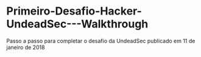 # Primeiro-Desafio-Hacker-UndeadSec---Walkthrough
Passo a passo para completar o desafio da UndeadSec publicado em 11 de janeiro de 2018
